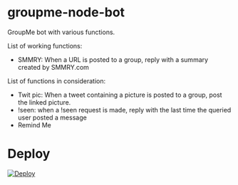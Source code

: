 # groupme-node-bot
GroupMe bot with various functions.

List of working functions:
* SMMRY: When a URL is posted to a group, reply with a summary created by SMMRY.com

List of functions in consideration:
* Twit pic: When a tweet containing a picture is posted to a group, post the linked picture.
* !seen: when a !seen request is made, reply with the last time the queried user posted a message
* Remind Me 

# Deploy
[![Deploy](https://www.herokucdn.com/deploy/button.png)](https://heroku.com/deploy)